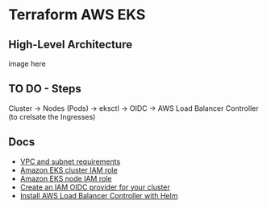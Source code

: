 # Terraform AWS EKS

## High-Level Architecture
image here

## TO DO - Steps
Cluster -> Nodes (Pods) -> eksctl -> OIDC -> AWS Load Balancer Controller (to crelsate the Ingresses)

## Docs
- [VPC and subnet requirements](https://docs.aws.amazon.com/eks/latest/userguide/network-reqs.html)  
- [Amazon EKS cluster IAM role](https://docs.aws.amazon.com/eks/latest/userguide/cluster-iam-role.html)  
- [Amazon EKS node IAM role](https://docs.aws.amazon.com/eks/latest/userguide/create-node-role.html)  
- [Create an IAM OIDC provider for your cluster](https://docs.aws.amazon.com/eks/latest/userguide/enable-iam-roles-for-service-accounts.html)  
- [Install AWS Load Balancer Controller with Helm](https://docs.aws.amazon.com/eks/latest/userguide/lbc-helm.html)